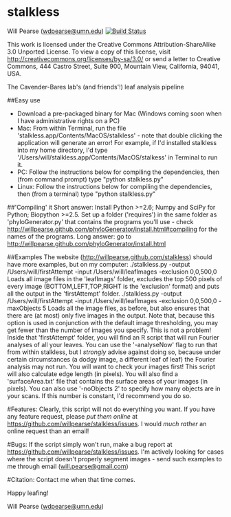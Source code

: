 stalkless
=========
Will Pearse (wdpearse@umn.edu)
[![Build Status](https://travis-ci.org/willpearse/stalkless.svg?branch=master)](https://travis-ci.org/willpearse/stalkless)

This work is licensed under the Creative Commons Attribution-ShareAlike 3.0 Unported License. To view a copy of this license, visit http://creativecommons.org/licenses/by-sa/3.0/ or send a letter to Creative Commons, 444 Castro Street, Suite 900, Mountain View, California, 94041, USA.

The Cavender-Bares lab's (and friends'!) leaf analysis pipeline

##Easy use
* Download a pre-packaged binary for Mac (Windows coming soon when I have administrative rights on a PC)
* Mac: From within Terminal, run the file 'stalkless.app/Contents/MacOS/stalkless' - note that double clicking the application will generate an error! For example, if I'd installed stalkless into my home directory, I'd type '/Users/will/stalkless.app/Contents/MacOS/stalkess' in Terminal to run it.
* PC: Follow the instructions below for compiling the dependencies, then (from command prompt) type "python stalkless.py"
* Linux: Follow the instructions below for compiling the dependencies, then (from a terminal) type "python stalkless.py"

##'Compiling' it
Short answer: Install Python >=2.6; Numpy and SciPy for Python; Biopython >=2.5. Set up a folder ('requires') in the same folder as 'phyloGenerator.py' that contains the programs you'll use - check http://willpearse.github.com/phyloGenerator/install.html#compiling for the names of the programs.
Long answer: go to http://willpearse.github.com/phyloGenerator/install.html

##Examples
The website (http://willpearse.github.com/stalkless) should have more examples, but on my computer:
./stalkless.py -output /Users/will/firstAttempt -input /Users/will/leafImages -exclusion 0,0,500,0
Loads all image files in the 'leafImags' folder, excludes the top 500 pixels of every image (BOTTOM,LEFT,TOP,RIGHT is the 'exclusion' format) and puts all the output in the 'firstAttempt' folder.
./stalkless.py -output /Users/will/firstAttempt -input /Users/will/leafImages -exclusion 0,0,500,0 -maxObjects 5
Loads all the image files, as before, but also ensures that there are (at most) only five images in the output. Note that, because this option is used in conjunction with the default image thresholding, you may get fewer than the number of images you specify. This is not a problem!
Inside that 'firstAttempt' folder, you will find an R script that will run Fourier analyses of all your leaves. You can use the '-analyseNow' flag to run that from within stalkless, but I *strongly* advise against doing so, because under certain circumstances (a dodgy image, a different leaf of leaf) the Fourier analysis may not run. You will want to check your images first! This script will also calculate edge length (in pixels).
You will also find a 'surfaceArea.txt' file that contains the surface areas of your images (in pixels).
You can also use '-noObjects 2' to specify how many objects are in your scans. If this number is constant, I'd recommend you do so.

#Features:
Clearly, this script will not do everything you want. If you have any feature request, please *put them online* at https://github.com/willpearse/stalkless/issues. I would *much rather* an online request than an email!

#Bugs:
If the script simply won't run, make a bug report at https://github.com/willpearse/stalkless/issues. I'm actively looking for cases where the script doesn't properly segment images - send such examples to me through email (will.pearse@gmail.com)

#Citation:
Contact me when that time comes.

Happy leafing!

Will Pearse (wdpearse@umn.edu)